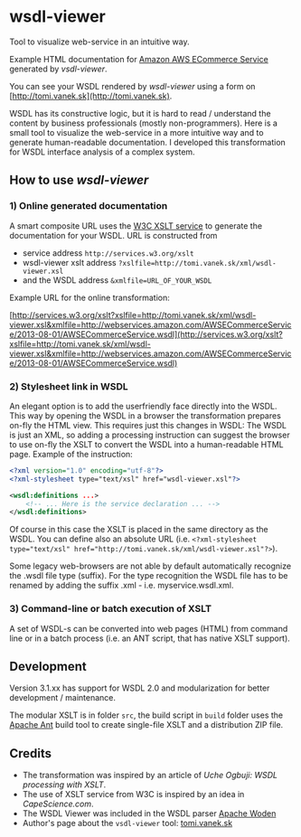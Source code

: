 # wsdl-viewer

Tool to visualize web-service in an intuitive way.

Example HTML documentation for [Amazon AWS ECommerce Service](http://services.w3.org/xslt?xslfile=http://tomi.vanek.sk/xml/wsdl-viewer.xsl&xmlfile=http://webservices.amazon.com/AWSECommerceService/2013-08-01/AWSECommerceService.wsdl) generated by _vsdl-viewer_.

You can see your WSDL rendered by _wsdl-viewer_ using a form on [http://tomi.vanek.sk](http://tomi.vanek.sk).

WSDL has its constructive logic, but it is hard to read / understand the content by business professionals (mostly non-programmers). Here is a small tool to visualize the web-service in a more intuitive way and to generate human-readable documentation. I developed this transformation for WSDL interface analysis of a complex system.

## How to use _wsdl-viewer_

### 1) Online generated documentation

A smart composite URL uses the [W3C XSLT service](https://www.w3.org/2001/05/xslt) to generate the documentation for your WSDL. URL is constructed from

* service address `http://services.w3.org/xslt`
* wsdl-viewer xslt address `?xslfile=http://tomi.vanek.sk/xml/wsdl-viewer.xsl`
* and the WSDL address `&xmlfile=URL_OF_YOUR_WSDL`

Example URL for the online transformation:

[http://services.w3.org/xslt?xslfile=http://tomi.vanek.sk/xml/wsdl-viewer.xsl&xmlfile=http://webservices.amazon.com/AWSECommerceService/2013-08-01/AWSECommerceService.wsdl](http://services.w3.org/xslt?xslfile=http://tomi.vanek.sk/xml/wsdl-viewer.xsl&xmlfile=http://webservices.amazon.com/AWSECommerceService/2013-08-01/AWSECommerceService.wsdl)

### 2) Stylesheet link in WSDL

An elegant option is to add the userfriendly face directly into the WSDL. This way by opening the WSDL in a browser the transformation prepares on-fly the HTML view. This requires just this changes in WSDL: The WSDL is just an XML, so adding a processing instruction can suggest the browser to use on-fly the XSLT to convert the WSDL into a human-readable HTML page. Example of the instruction:

``` xml
<?xml version="1.0" encoding="utf-8"?>
<?xml-stylesheet type="text/xsl" href="wsdl-viewer.xsl"?>

<wsdl:definitions ...>
    <!-- ... Here is the service declaration ... -->
</wsdl:definitions>
```

Of course in this case the XSLT is placed in the same directory as the WSDL. You can define also an absolute URL (i.e. `<?xml-stylesheet type="text/xsl" href="http://tomi.vanek.sk/xml/wsdl-viewer.xsl"?>`).

Some legacy web-browsers are not able by default automatically recognize the .wsdl file type (suffix). For the type recognition the WSDL file has to be renamed by adding the suffix .xml - i.e. myservice.wsdl.xml.

### 3) Command-line or batch execution of XSLT

A set of WSDL-s can be converted into web pages (HTML) from command line or in a batch process (i.e. an ANT script, that has native XSLT support).

## Development

Version 3.1.xx has support for WSDL 2.0 and modularization for better development / maintenance.

The modular XSLT is in folder `src`, the build script in `build` folder uses the [Apache Ant](https://ant.apache.org/) build tool to create single-file XSLT and a distribution ZIP file.

## Credits

* The transformation was inspired by an article of _Uche Ogbuji: WSDL processing with XSLT_.
* The use of XSLT service from W3C is inspired by an idea in _CapeScience.com_.
* The WSDL Viewer was included in the WSDL parser [Apache Woden](https://ws.apache.org/woden/)
* Author's page about the `vsdl-viewer` tool: [tomi.vanek.sk](http://tomi.vanek.sk/)
